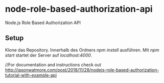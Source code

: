 # node-role-based-authorization-api

Node.js Role Based Authorization API

## Setup

Klone das Repository. Innerhalb des Ordners *npm install* ausführen. Mit *npm start* startet der Server auf *localhost:4000*.

//For documentation and instructions check out http://jasonwatmore.com/post/2018/11/28/nodejs-role-based-authorization-tutorial-with-example-api
